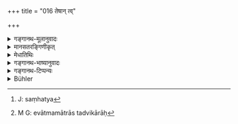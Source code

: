 +++
title = "016 तेषान् त्व्"

+++

<details><summary>गङ्गानथ-मूलानुवादः</summary>

Having combined the subtile components of the said six principles of illimitable potency with their own evolutes, he created even all beings.—(16)
</details>

<details><summary>मानसतरङ्गिणीकृत्</summary>

This entity differentiated into 6 types of minute particles, which possess properties without exception, and combined with minute particles of that original entity, gave rise to the elements of all existence.
</details>


<details><summary>मेधातिथिः</summary>

**तेषां षण्णां** या **आत्ममात्रास्** तासु **सूक्ष्मान्** **अवयवान्** **संनिवेश्य** **सर्वभूतानि निर्ममे** । तत्र षट्संख्यया वक्ष्यमाणानि पञ्च तन्मात्राणि अतिक्रान्तश् चाहंकारः प्रतिनिर्दिश्यते । आत्ममात्रास् तेषां स्वविकाराः । तन्मात्राणां भूतानि, अहंकारस्येन्द्रियाणि । पृथिव्यादिषु भूतेषु शरीररूपतया तिष्ठत्सु सूक्ष्मान् अवयवांस् तन्मात्राहंकारान् संनिवेश्य यथास्थानं योजनं कृत्वा सर्वभूतानि देवमनुष्यतिर्यक्पक्षिस्थावरादीनि निर्ममे । एतद् उक्तं भवति । षड् अविशेषा अवयवा एकदेशारम्भकाः सर्वस्य जगतस् तस्य तदारब्धत्वात् । सूक्ष्मत्वं तन्मात्रसंज्ञयैव सिद्धम् । तानि संनिवेश्य संनिहत्य[^४८] तेषाम् एवात्ममात्रांस् तद्विकारान्[^४९] भूतेन्द्रियाणि निर्ममे । तैश् च पिण्डसृष्टिं चकारात् । "**मात्रासु**" इत्य् अत्र "मात्राभिः" इति युक्तः पाठः ॥ १.१६ ॥


[^४९]:
     M G: evātmamātrās tadvikārāḥ


[^४८]:
     J: saṃhatya
</details>

<details><summary>गङ्गानथ-भाष्यानुवादः</summary>

The said six principles of their own respective evolutes,—to these he
joined their subtile components, and thus created all beings.

The number ‘*six*,’ (mentioned in connection with the Principles) is
made up of the *five* ‘Rudimentary Substances,’ to be described later
on, and the ‘Principle of Egoism’ already described.

The ‘*own envolutes*’ of these Principles, are their respective
products; *i.e*., the elemental substances, which are the products of
the‘Rudimentary Substances,’ the Sense-organs which are the products of
the ‘Principle of Egoism.’ The Eaṛth and the other Elemental Substances
being present, like so many ‘bodies,’ he joined to them the ‘subtile
components’; *i.e*., the Rudimentary Substances and the Principle of
Egoism; that is, he placed them in their proper places, and thus
‘*created all beings*,’—Gods, men, animals, birds, trees and so forth.

The meaning is as follows:—The six subtile components are productive of
one portion of the entire world, the whole of which is evolved out of
them; that they are ‘subtile’ is proved by the fact of their being
‘rudimentary’ in their character;—these he ‘*combined*,’ *i.e*., brought
together, *with their own envolutes*,’ *i.e*., their respective
products; he produced the material substances and the organs (of
action), and through these, the entire material world; these latter
being indicated by the word ‘even.’

In place of ‘*mātrāsu*’ it is better to rend ‘*mātrābhiḥ*’.—(16)
</details>

<details><summary>गङ्गानथ-टिप्पन्यः</summary>

*Six elements*—The five Rudimentary Substances and the Principle of
Egoism.

Here also, and for reasons similar to the above, there is a difference
of opinion among commentators.

Nandana, and Rāghavānanda take the verse as describing the creation of
the *bodies* of things from the *body* of the Creator, and that of their
*souls* from His Soul.

The ‘six’, Rāghavānanda takes as standing for the six sense-organs, and
Nandana as for the six *tattvas*—

1.  Mahat,
2.  Ahaṅkāra,
3.  Manas,
4.  Subtile Elements,
5.  Organs, of Action
6.  and Organs of Sensation.

Medhātithi takes the verse simply as describing how the Creator created
all beings by combining ‘the subtile components of the said six
principles’ with ‘their own evolutes.’

Hopkins remarks that ‘*ātmamātrā*’ stands for ‘the *spiritual* atom as
opposed to the *elementary*,—not reflexive *elements of himself*.’
</details>

<details><summary>Bühler</summary>

016	But, joining minute particles even of those six, which possess measureless power, with particles of himself, he created all beings.
</details>
